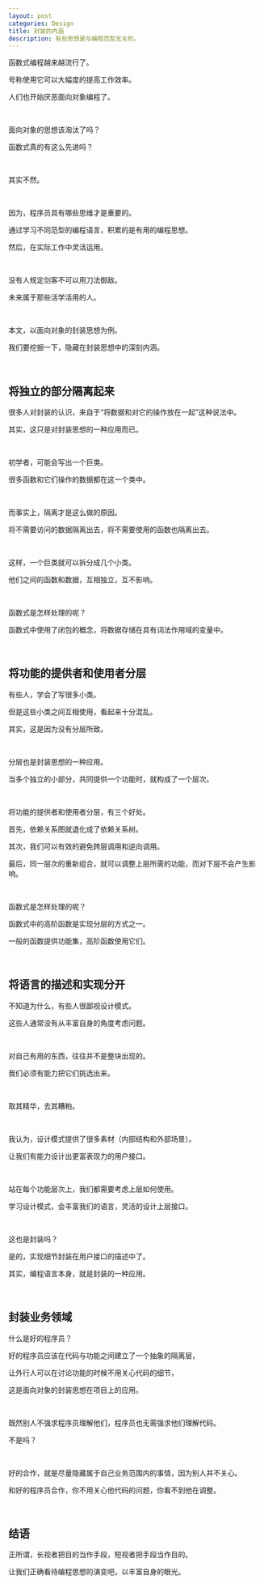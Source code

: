 ```yaml
---
layout: post
categories: Design
title: 封装的内涵
description: 有些思想是与编程范型无关的。
---
```


函数式编程越来越流行了。

号称使用它可以大幅度的提高工作效率。

人们也开始厌恶面向对象编程了。

<br/>

面向对象的思想该淘汰了吗？

函数式真的有这么先进吗？

<br/>

其实不然。

<br/>

因为，程序员具有哪些思维才是重要的。

通过学习不同范型的编程语言，积累的是有用的编程思想。

然后，在实际工作中灵活运用。

<br/>

没有人规定剑客不可以用刀法御敌。

未来属于那些活学活用的人。

<br/>

本文，以面向对象的封装思想为例。

我们要挖掘一下，隐藏在封装思想中的深刻内涵。

<br/>

## **将独立的部分隔离起来**

很多人对封装的认识，来自于“将数据和对它的操作放在一起”这种说法中。

其实，这只是对封装思想的一种应用而已。

<br/>

初学者，可能会写出一个巨类。

很多函数和它们操作的数据都在这一个类中。

<br/>

而事实上，隔离才是这么做的原因。

将不需要访问的数据隔离出去，将不需要使用的函数也隔离出去。

<br/>

这样，一个巨类就可以拆分成几个小类。

他们之间的函数和数据，互相独立，互不影响。

<br/>

函数式是怎样处理的呢？

函数式中使用了闭包的概念，将数据存储在具有词法作用域的变量中。

<br/>

## **将功能的提供者和使用者分层**

有些人，学会了写很多小类。

但是这些小类之间互相使用，看起来十分混乱。

其实，这是因为没有分层所致。

<br/>

分层也是封装思想的一种应用。

当多个独立的小部分，共同提供一个功能时，就构成了一个层次。

<br/>

将功能的提供者和使用者分层，有三个好处。

首先，依赖关系图就退化成了依赖关系树。

其次，我们可以有效的避免跨层调用和逆向调用。

最后，同一层次的重新组合，就可以调整上层所需的功能，而对下层不会产生影响。

<br/>

函数式是怎样处理的呢？

函数式中的高阶函数是实现分层的方式之一。

一般的函数提供功能集，高阶函数使用它们。

<br/>

## **将语言的描述和实现分开**

不知道为什么，有些人很鄙视设计模式。

这些人通常没有从丰富自身的角度考虑问题。

<br/>

对自己有用的东西，往往并不是整块出现的。

我们必须有能力把它们挑选出来。

<br/>

取其精华，去其糟粕。

<br/>

我认为，设计模式提供了很多素材（内部结构和外部场景）。

让我们有能力设计出更富表现力的用户接口。

<br/>

站在每个功能层次上，我们都需要考虑上层如何使用。

学习设计模式，会丰富我们的语言，灵活的设计上层接口。

<br/>

这也是封装吗？

是的，实现细节封装在用户接口的描述中了。

其实，编程语言本身，就是封装的一种应用。

<br/>

## **封装业务领域**

什么是好的程序员？

好的程序员应该在代码与功能之间建立了一个抽象的隔离层，

让外行人可以在讨论功能的时候不用关心代码的细节，

这是面向对象的封装思想在项目上的应用。

<br/>

既然别人不强求程序员理解他们，程序员也无需强求他们理解代码。

不是吗？

<br/>

好的合作，就是尽量隐藏属于自己业务范围内的事情，因为别人并不关心。

和好的程序员合作，你不用关心他代码的问题，你看不到他在调整。

<br/>

## **结语**

正所谓，长视者把目的当作手段，短视者把手段当作目的。

让我们正确看待编程思想的演变吧，以丰富自身的眼光。

